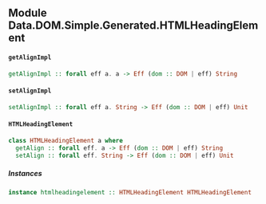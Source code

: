 ## Module Data.DOM.Simple.Generated.HTMLHeadingElement

#### `getAlignImpl`

``` purescript
getAlignImpl :: forall eff a. a -> Eff (dom :: DOM | eff) String
```

#### `setAlignImpl`

``` purescript
setAlignImpl :: forall eff a. String -> Eff (dom :: DOM | eff) Unit
```

#### `HTMLHeadingElement`

``` purescript
class HTMLHeadingElement a where
  getAlign :: forall eff. a -> Eff (dom :: DOM | eff) String
  setAlign :: forall eff. String -> Eff (dom :: DOM | eff) Unit
```

##### Instances
``` purescript
instance htmlheadingelement :: HTMLHeadingElement HTMLHeadingElement
```


